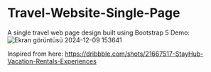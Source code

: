 # Travel-Website-Single-Page
A single travel web page design built using Bootstrap 5
Demo: ![Ekran görüntüsü 2024-12-09 153641](https://github.com/user-attachments/assets/95a81d79-fde0-44cb-b615-8ccea3a5e337)

Inspired from here: https://dribbble.com/shots/21667517-StayHub-Vacation-Rentals-Experiences
